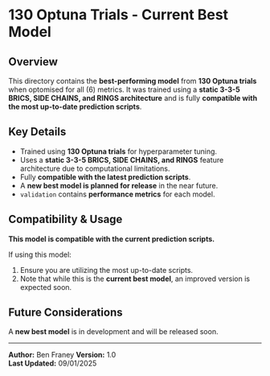 # 130 Optuna Trials - Current Best Model

## Overview
This directory contains the **best-performing model** from **130 Optuna trials** when optomised for all (6) metrics. It was trained using a **static 3-3-5 BRICS, SIDE CHAINS, and RINGS architecture** and is fully **compatible with the most up-to-date prediction scripts**.

## Key Details
- Trained using **130 Optuna trials** for hyperparameter tuning.
- Uses a **static 3-3-5 BRICS, SIDE CHAINS, and RINGS** feature architecture due to computational limitations.
- Fully **compatible with the latest prediction scripts**.
- A **new best model is planned for release** in the near future.
- ```validation``` contains **performance metrics** for each model. 

## Compatibility & Usage
**This model is compatible with the current prediction scripts.**

If using this model:
1. Ensure you are utilizing the most up-to-date scripts.
2. Note that while this is the **current best model**, an improved version is expected soon.

## Future Considerations
A **new best model** is in development and will be released soon.

---
**Author:** Ben Franey
**Version:** 1.0  
**Last Updated:** 09/01/2025
